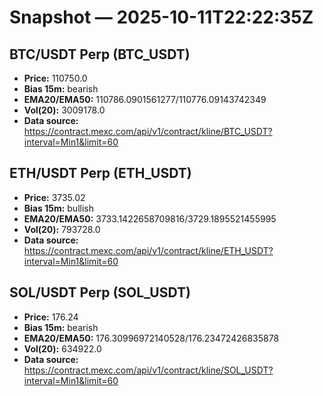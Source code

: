 # Snapshot — 2025-10-11T22:22:35Z

## BTC/USDT Perp (BTC_USDT)
- **Price:** 110750.0
- **Bias 15m:** bearish
- **EMA20/EMA50:** 110786.0901561277/110776.09143742349
- **Vol(20):** 3009178.0
- **Data source:** https://contract.mexc.com/api/v1/contract/kline/BTC_USDT?interval=Min1&limit=60

## ETH/USDT Perp (ETH_USDT)
- **Price:** 3735.02
- **Bias 15m:** bullish
- **EMA20/EMA50:** 3733.1422658709816/3729.1895521455995
- **Vol(20):** 793728.0
- **Data source:** https://contract.mexc.com/api/v1/contract/kline/ETH_USDT?interval=Min1&limit=60

## SOL/USDT Perp (SOL_USDT)
- **Price:** 176.24
- **Bias 15m:** bearish
- **EMA20/EMA50:** 176.30996972140528/176.23472426835878
- **Vol(20):** 634922.0
- **Data source:** https://contract.mexc.com/api/v1/contract/kline/SOL_USDT?interval=Min1&limit=60
